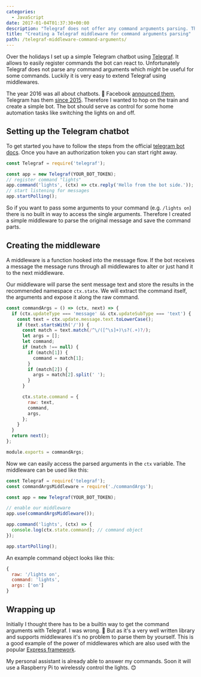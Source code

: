 ```yaml
---
categories:
  - JavaScript
date: 2017-01-04T01:37:30+00:00
description: "Telegraf does not offer any command arguments parsing. This post explains how to implement a simple middleware for this task."
title: "Creating a Telegraf middleware for command arguments parsing"
path: /telegraf-middleware-command-arguments/
---
```

Over the holidays I set up a simple Telegram chatbot using [Telegraf][1]. It allows to easily register commands the bot can react to. Unfortunately Telegraf does not parse any command arguments which might be useful for some commands. Luckily it is very easy to extend Telegraf using middlewares.

The year 2016 was all about chatbots. 🤖 Facebook [announced them][2], Telegram has them [since 2015][3]. Therefore I wanted to hop on the train and create a simple bot. The bot should serve as control for some home automation tasks like switching the lights on and off.

## Setting up the Telegram chatbot

To get started you have to follow the steps from the official [telegram bot docs][4]. Once you have an authorization token you can start right away.

```javascript
const Telegraf = require('telegraf');

const app = new Telegraf(YOUR_BOT_TOKEN);
// register command "lights"
app.command('lights', (ctx) => ctx.reply('Hello from the bot side.'));
// start listening for messages
app.startPolling();
```

So if you want to pass some arguments to your command (e.g. `/lights on`) there is no built in way to access the single arguments. Therefore I created a simple middleware to parse the original message and save the command parts.

## Creating the middleware

A middleware is a function hooked into the message flow. If the bot receives a message the message runs through all middlewares to alter or just hand it to the next middleware.

Our middleware will parse the sent message text and store the results in the recommended namespace `ctx.state`. We will extract the command itself, the arguments and expose it along the raw command.

```javascript
const commandArgs = () => (ctx, next) => {
  if (ctx.updateType === 'message' && ctx.updateSubType === 'text') {
    const text = ctx.update.message.text.toLowerCase();
    if (text.startsWith('/')) {
      const match = text.match(/^\/([^\s]+)\s?(.+)?/);
      let args = [];
      let command;
      if (match !== null) {
        if (match[1]) {
          command = match[1];
        }
        if (match[2]) {
          args = match[2].split(' ');
        }
      }

      ctx.state.command = {
        raw: text,
        command,
        args,
      };
    }
  }
  return next();
};

module.exports = commandArgs;
```

Now we can easily access the parsed arguments in the `ctx` variable. The middleware can be used like this:

```javascript
const Telegraf = require('telegraf');
const commandArgsMiddleware = require('./commandArgs');

const app = new Telegraf(YOUR_BOT_TOKEN);

// enable our middleware
app.use(commandArgsMiddleware());

app.command('lights', (ctx) => {
  console.log(ctx.state.command); // command object
});

app.startPolling();
```

An example command object looks like this:

```javascript
{
  raw: '/lights on',
  command: 'lights',
  args: ['on']
}
```

## Wrapping up

Initially I thought there has to be a builtin way to get the command arguments with Telegraf. I was wrong. 🙈 But as it's a very well written library and supports middlewares it's no problem to parse them by yourself. This is a good example of the power of middlewares which are also used with the popular [Express framework][5].

My personal assistant is already able to answer my commands. Soon it will use a Raspberry Pi to wirelessly control the lights. 😊

 [1]: http://telegraf.js.org
 [2]: https://techcrunch.com/2016/04/12/agents-on-messenger/
 [3]: https://telegram.org/blog/bot-revolution
 [4]: https://core.telegram.org/bots#6-botfather
 [5]: http://expressjs.com/
